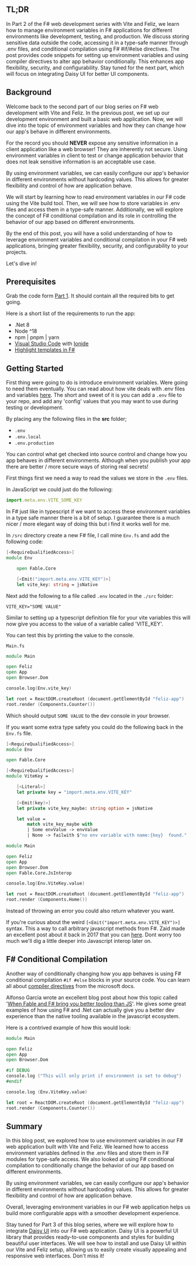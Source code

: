 ## TL;DR

In Part 2 of the F# web development series with Vite and Feliz, we learn how to manage environment variables in F# applications for different environments like development, testing, and production. We discuss storing sensitive data outside the code, accessing it in a type-safe manner through .env files, and conditional compilation using F# #if/#else directives. The post provides code snippets for setting up environment variables and using compiler directives to alter app behavior conditionally. This enhances app flexibility, security, and configurability. Stay tuned for the next part, which will focus on integrating Daisy UI for better UI components.

## Background

Welcome back to the second part of our blog series on F# web development with Vite and Feliz. In the previous post, we set up our development environment and built a basic web application. Now, we will dive into the topic of environment variables and how they can change how our app's behave in different environments.

For the record you should **NEVER** expose any sensitive information in a client application like a web browser! They are inherently not secure. Using environment variables in client to test or change application behavior that does not leak sensitive information is an acceptable use case.

By using environment variables, we can easily configure our app's behavior in different environments without hardcoding values. This allows for greater flexibility and control of how are application behave.

We will start by learning how to read environment variables in our F# code using the Vite build tool. Then, we will see how to store variables in .env files and access them in a type-safe manner. Additionally, we will explore the concept of F# conditional compilation and its role in controlling the behavior of our app based on different environments. 

By the end of this post, you will have a solid understanding of how to leverage environment variables and conditional compilation in your F# web applications, bringing greater flexibility, security, and configurability to your projects.

Let's dive in!

## Prerequisites

Grab the code form [Part 1](https://github.com/rasheedaboud/FSharp-Web-Development/tree/main/Part%201%20-Getting%20Started). It should contain all the required bits to get going.

Here is a short list of the requirements to run the app:

- .Net 8
- Node ^18
- npm | pnpm | yarn
- [Visual Studio Code](https://code.visualstudio.com/) with [Ionide](http://ionide.io/)
- [Highlight templates in F#](https://marketplace.visualstudio.com/items?itemName=alfonsogarciacaro.vscode-template-fsharp-highlight)

## Getting Started

First thing were going to do is introduce environment variables. Were going to need them eventually. You can read about how vite deals with .env files and variables [here](https://vitejs.dev/guide/env-and-mode.html). The short and sweet of it is you can add a ```.env``` file to your repo, and add any 'config' values that you may want to use during testing or development.

By placing any the following files in the **src** folder;

- ```.env```
- ```.env.local```
- ```.env.production```

You can control what get checked into source control and change how you app behaves in different environments. Although when you publish your app there are better / more secure ways of storing real secrets!

First things first we need a way to read the values we store in the ```.env``` files.

In JavaScript we could just do the following:

```js
import.meta.env.VITE_SOME_KEY
```

In F# just like in typescript if we want to access these environment variables in a type safe manner there is a bit of setup. I guarantee there is a much nicer / more elegant way of doing this but i find it works well for me.

In  ```/src``` directory create a new F# file, I call mine ```Env.fs``` and add the following code:

```fsharp
[<RequireQualifiedAccess>]
module Env

    open Fable.Core

    [<Emit("import.meta.env.VITE_KEY")>]
    let vite_key: string = jsNative
```

Next add the following to a file called ```.env``` located in the ```./src``` folder:

```env
VITE_KEY="SOME VALUE"
```

Similar to setting up a typescript definition file for your vite variables this will now give you access to the value of a variable called 'VITE_KEY'.

You can test this by printing the value to the console.

```Main.fs```

```fsharp
module Main

open Feliz
open App
open Browser.Dom

console.log(Env.vite_key)

let root = ReactDOM.createRoot (document.getElementById "feliz-app")
root.render (Components.Counter())
```
Which should output ```SOME VALUE``` to the dev console in your browser.

If you want some extra type safety you could do the following back in the ```Env.fs``` file.

```fsharp
[<RequireQualifiedAccess>]
module Env

open Fable.Core

[<RequireQualifiedAccess>]
module ViteKey =

    [<Literal>]
    let private key = "import.meta.env.VITE_KEY"

    [<Emit(key)>]
    let private vite_key_maybe: string option = jsNative

    let value =
        match vite_key_maybe with
        | Some envValue -> envValue
        | None -> failwith $"no env variable with name:{key}  found."
```

```fsharp
module Main

open Feliz
open App
open Browser.Dom
open Fable.Core.JsInterop

console.log(Env.ViteKey.value)

let root = ReactDOM.createRoot (document.getElementById "feliz-app")
root.render (Components.Home())
```
Instead of throwing an error you could also return whatever you want.

If you're curious about the weird ```[<Emit("import.meta.env.VITE_KEY")>]``` syntax. This a way to call arbitrary javascript methods from F#. Zaid made an excellent post about it back in 2017 that you can [here](https://medium.com/@zaid.naom/f-interop-with-javascript-in-fable-the-complete-guide-ccc5b896a59f). Dont worry too much we'll dig a little deeper into Javascript interop later on.

## F# Conditional Compilation

Another way of conditionally changing how you app behaves is using F# conditional compilation ```#if #else``` blocks in your source code. You can learn all about [compiler directives](https://learn.microsoft.com/en-us/dotnet/fsharp/language-reference/compiler-directives) from the microsoft docs.

Alfonso Garcia wrote an excellent blog post about how this topic called '[When Fable and F# bring you better tooling than JS](https://fable.io/blog/2022/2022-10-26-hot-reload.html)'. He gives some great examples of how using F# and .Net can actually give you a better dev experience than the native tooling available in the javascript ecosystem.

Here is a contrived example of how this would look:
```fsharp
module Main

open Feliz
open App
open Browser.Dom

#if DEBUG
console.log ("This will only print if environment is set to debug")
#endif

console.log (Env.ViteKey.value)

let root = ReactDOM.createRoot (document.getElementById "feliz-app")
root.render (Components.Counter())

```

## Summary

In this blog post, we explored how to use environment variables in our F# web application built with Vite and Feliz. We learned how to access environment variables defined in the .env files and store them in F# modules for type-safe access. We also looked at using F# conditional compilation to conditionally change the behavior of our app based on different environments.

By using environment variables, we can easily configure our app's behavior in different environments without hardcoding values. This allows for greater flexibility and control of how are application behave.

Overall, leveraging environment variables in our F# web application helps us build more configurable apps with a smoother development experience.

Stay tuned for Part 3 of this blog series, where we will explore how to integrate [Daisy UI](https://daisyui.com/docs/install/) into our F# web application. Daisy UI is a powerful UI library that provides ready-to-use components and styles for building beautiful user interfaces. We will see how to install and use Daisy UI within our Vite and Feliz setup, allowing us to easily create visually appealing and responsive web interfaces. Don't miss it!
